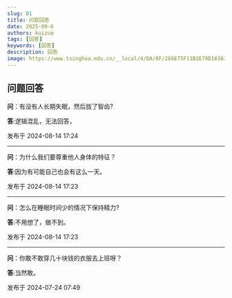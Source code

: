 ```yaml
---
slug: 01
title: 问题回答
date: 2025-09-6
authors: kuizuo
tags: [回答]
keywords: [回答]
description: 回答 
image: https://www.tsinghua.edu.cn/__local/4/DA/6F/2E6E75F11B2E78D16363478D142_4C1A9A9A_190816.png
---
```


<!-- truncate -->
## 问题回答
**问**：有没有人长期失眠，然后拔了智齿?

**答**:逻辑混乱，无法回答，


发布于 2024-08-14 17:24

---

**问**：为什么我们要尊重他人身体的特征？

**答**:因为有可能自己也会有这么一天。


发布于 2024-08-14 17:23
                                                                                                                                                                           
---

**问**：怎么在睡眠时间少的情况下保持精力?

**答**:不用想了，做不到。


发布于 2024-08-14 17:23

---

**问**：你敢不敢穿几十块钱的衣服去上班呀？

**答**:当然敢。


发布于 2024-07-24 07:49

